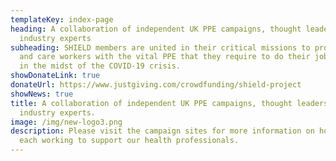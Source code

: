 ```yaml
---
templateKey: index-page
heading: A collaboration of independent UK PPE campaigns, thought leaders and
  industry experts
subheading: SHIELD members are united in their critical missions to provide NHS
  and care workers with the vital PPE that they require to do their job safely,
  in the midst of the COVID-19 crisis.
showDonateLink: true
donateUrl: https://www.justgiving.com/crowdfunding/shield-project
showNews: true
title: A collaboration of independent UK PPE campaigns, thought leaders and
  industry experts.
image: /img/new-logo3.png
description: Please visit the campaign sites for more information on how we are
  each working to support our health professionals.
---
```

